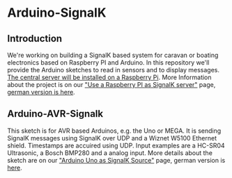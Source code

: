 # Arduino-SignalK
## Introduction
We're working on building a SignalK based system for caravan or boating electronics based on Raspberry PI and Arduino. In this repository we'll provide the Arduino sketches to read in sensors and to display messages. [The central server will be installed on a Raspberry Pi](https://vehicle-hacks.com/signalk-2/use-a-raspberry-pi-as-signalk-server/). More Information about the project is on our ["Use a Raspberry PI as SignalK server"](https://vehicle-hacks.com/signalk-2/) page, [german version is here](https://vehicle-hacks.de/signalk/).

## Arduino-AVR-Signalk
This sketch is for AVR based Arduinos, e.g. the Uno or MEGA. It is sending SignalK messages using SignalK over UDP and a Wiznet W5100 Ethernet shield. Timestamps are accuired using UDP. Input examples are a HC-SR04 Ultrasonic, a Bosch BMP280 and a analog input. More details about the sketch are on our ["Arduino Uno as SignalK Source"](https://vehicle-hacks.com/signalk-2/arduino-uno-as-signalk-source/) page, german version is [here](https://vehicle-hacks.de/signalk/arduino-uno-als-signalk-quelle/).
